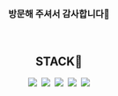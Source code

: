 
<div align=center> 
<h3>방문해 주셔서 감사합니다🙌</h3>
<br/>
<h2>STACK🎯</h2>
<img src="https://img.shields.io/badge/Javascript-F7DF1E?style=flat&logo=Javascript&logoColor=white"/>&nbsp
<img src="https://img.shields.io/badge/Typescript-3178C6?style=flat&logo=Typescript&logoColor=white"/>&nbsp
<img src="https://img.shields.io/badge/React-61DAFB?style=flat&logo=React&logoColor=white"/>&nbsp
<img src="https://img.shields.io/badge/Next.js-000000?style=flat&logo=Nextdotjs&logoColor=white"/>&nbsp
<img src="https://img.shields.io/badge/Vue.js-4FC08D?style=flat&logo=Vuedotjs&logoColor=white"/>
<!-- <br/>
<h2>ME🌈</h2>
<a href="https://eazyseon.tistory.com/" target="_blank">
<img src="https://img.shields.io/badge/Tistory-000000?style=flat&logo=Tistory&logoColor=white"/>
</a>&nbsp
<a href="mailto:eazyseon@gmail.com"><img src="https://img.shields.io/badge/Gmail-d14836?style=flat-square&logo=Gmail&logoColor=white&link=eazyseon@gmail.com"/></a> -->
</div>
